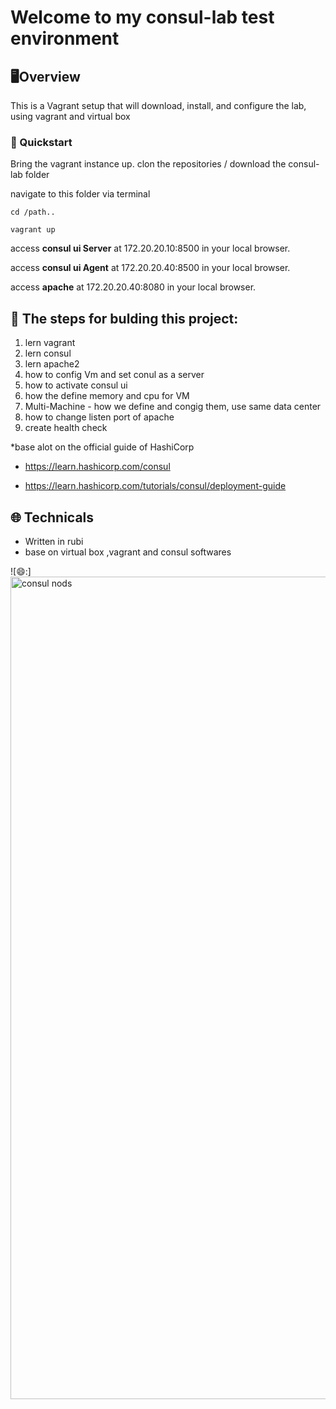 
# Welcome to my consul-lab test environment

## :desktop_computer:Overview

This is a Vagrant setup that will download, install, and configure the lab, using vagrant and virtual box

### :electric_plug: Quickstart

Bring the vagrant instance up.
clon the repositories / download the consul-lab folder 

navigate to this folder via terminal

```
cd /path..
```

```
vagrant up
```


access **consul ui Server** at 172.20.20.10:8500 in your local browser.

access **consul ui Agent** at 172.20.20.40:8500 in your local browser.

access **apache** at 172.20.20.40:8080 in your local browser.



## :notebook: The steps for bulding this project:

  1. lern vagrant
  2. lern consul
  3. lern apache2
  4. how to config Vm and set conul as a server
  5. how to activate consul ui
  6. how the define memory and cpu for VM
  7. Multi-Machine - how we define and congig them, use same data center
  8. how to change listen port of apache
  9. create health check

  *base alot on the official guide of HashiCorp 
   - https://learn.hashicorp.com/consul
   
   - https://learn.hashicorp.com/tutorials/consul/deployment-guide

## :globe_with_meridians: Technicals

  - Written in rubi
  - base on virtual box ,vagrant and consul softwares


 ![😄:]<img width="1316" alt="consul nods" src="https://user-images.githubusercontent.com/71311119/125179126-f776e980-e1f3-11eb-9596-0f46bb6d9c98.png">
